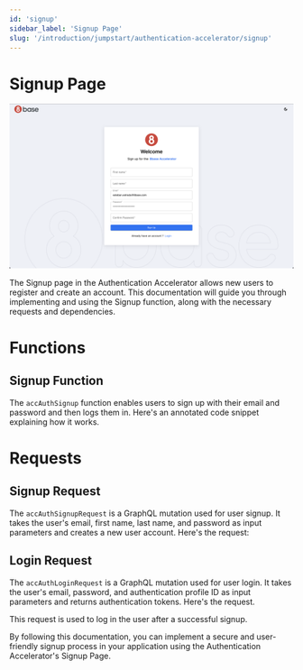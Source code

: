 ```yaml
---
id: 'signup'
sidebar_label: 'Signup Page'
slug: '/introduction/jumpstart/authentication-accelerator/signup'
---
```

# Signup Page

![Signup Page](../_images/signupPage.png)

The Signup page in the Authentication Accelerator allows new users to register and create an account. This documentation will guide you through implementing and using the Signup function, along with the necessary requests and dependencies.

# Functions

## Signup Function

The `accAuthSignup` function enables users to sign up with their email and password and then logs them in. Here's an annotated code snippet explaining how it works.

# Requests

## Signup Request

The `accAuthSignupRequest` is a GraphQL mutation used for user signup. It takes the user's email, first name, last name, and password as input parameters and creates a new user account. Here's the request:

## Login Request

The `accAuthLoginRequest` is a GraphQL mutation used for user login. It takes the user's email, password, and authentication profile ID as input parameters and returns authentication tokens. Here's the request.

This request is used to log in the user after a successful signup.

By following this documentation, you can implement a secure and user-friendly signup process in your application using the Authentication Accelerator's Signup Page.
